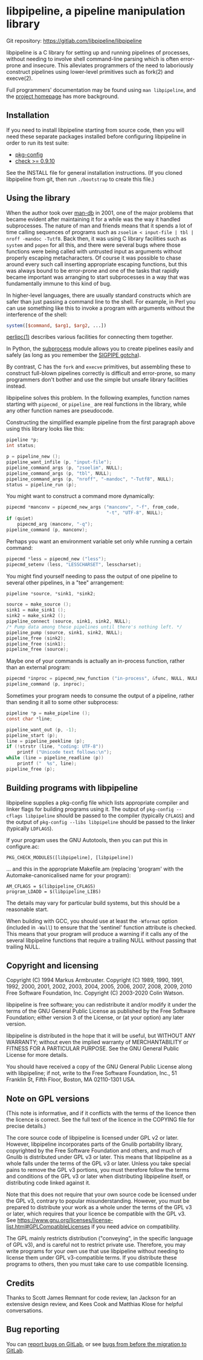 # libpipeline, a pipeline manipulation library

Git repository: https://gitlab.com/libpipeline/libpipeline

libpipeline is a C library for setting up and running pipelines of
processes, without needing to involve shell command-line parsing which is
often error-prone and insecure.  This alleviates programmers of the need to
laboriously construct pipelines using lower-level primitives such as fork(2)
and execve(2).

Full programmers' documentation may be found using `man libpipeline`, and
the [project homepage](https://libpipeline.gitlab.io/libpipeline/) has more
background.

## Installation

If you need to install libpipeline starting from source code, then you will
need these separate packages installed before configuring libpipeline in
order to run its test suite:

 * [pkg-config](https://www.freedesktop.org/wiki/Software/pkg-config)
 * [check >= 0.9.10](https://libcheck.github.io/check/)

See the INSTALL file for general installation instructions.  (If you cloned
libpipeline from git, then run `./bootstrap` to create this file.)

## Using the library

When the author took over [man-db](https://man-db.gitlab.io/man-db/) in
2001, one of the major problems that became evident after maintaining it for
a while was the way it handled subprocesses.  The nature of man and friends
means that it spends a lot of time calling sequences of programs such as
`zsoelim < input-file | tbl | nroff -mandoc -Tutf8`.  Back then, it was
using C library facilities such as `system` and `popen` for all this, and
there were several bugs where those functions were being called with
untrusted input as arguments without properly escaping metacharacters.  Of
course it was possible to chase around every such call inserting appropriate
escaping functions, but this was always bound to be error-prone and one of
the tasks that rapidly became important was arranging to start subprocesses
in a way that was fundamentally immune to this kind of bug.

In higher-level languages, there are usually standard constructs which are
safer than just passing a command line to the shell.  For example, in Perl
you can use something like this to invoke a program with arguments without
the interference of the shell:

```perl
system([$command, $arg1, $arg2, ...])
```

[perlipc(1)](https://perldoc.perl.org/perlipc) describes various facilities
for connecting them together.

In Python, the
[subprocess](https://docs.python.org/3/library/subprocess.html) module
allows you to create pipelines easily and safely (as long as you remember
the [SIGPIPE
gotcha](https://www.chiark.greenend.org.uk/~cjwatson/blog/python-sigpipe.html)).

By contrast, C has the `fork` and `execve` primitives, but assembling these
to construct full-blown pipelines correctly is difficult and error-prone, so
many programmers don't bother and use the simple but unsafe library
facilities instead.

libpipeline solves this problem.  In the following examples, function names
starting with `pipecmd_` or `pipeline_` are real functions in the library,
while any other function names are pseudocode.

Constructing the simplified example pipeline from the first paragraph above
using this library looks like this:

```c
pipeline *p;
int status;

p = pipeline_new ();
pipeline_want_infile (p, "input-file");
pipeline_command_args (p, "zsoelim", NULL);
pipeline_command_args (p, "tbl", NULL);
pipeline_command_args (p, "nroff", "-mandoc", "-Tutf8", NULL);
status = pipeline_run (p);
```

You might want to construct a command more dynamically:

```c
pipecmd *manconv = pipecmd_new_args ("manconv", "-f", from_code,
                                     "-t", "UTF-8", NULL);
if (quiet)
	pipecmd_arg (manconv, "-q");
pipeline_command (p, manconv);
```

Perhaps you want an environment variable set only while running a certain
command:

```c
pipecmd *less = pipecmd_new ("less");
pipecmd_setenv (less, "LESSCHARSET", lesscharset);
```

You might find yourself needing to pass the output of one pipeline to
several other pipelines, in a "tee" arrangement:

```c
pipeline *source, *sink1, *sink2;

source = make_source ();
sink1 = make_sink1 ();
sink2 = make_sink2 ();
pipeline_connect (source, sink1, sink2, NULL);
/* Pump data among these pipelines until there's nothing left. */
pipeline_pump (source, sink1, sink2, NULL);
pipeline_free (sink2);
pipeline_free (sink1);
pipeline_free (source);
```

Maybe one of your commands is actually an in-process function, rather than
an external program:

```c
pipecmd *inproc = pipecmd_new_function ("in-process", &func, NULL, NULL);
pipeline_command (p, inproc);
```

Sometimes your program needs to consume the output of a pipeline, rather
than sending it all to some other subprocess:

```c
pipeline *p = make_pipeline ();
const char *line;

pipeline_want_out (p, -1);
pipeline_start (p);
line = pipeline_peekline (p);
if (!strstr (line, "coding: UTF-8"))
	printf ("Unicode text follows:\n");
while (line = pipeline_readline (p))
	printf ("  %s", line);
pipeline_free (p);
```

## Building programs with libpipeline

libpipeline supplies a pkg-config file which lists appropriate compiler and
linker flags for building programs using it.  The output of `pkg-config
--cflags libpipeline` should be passed to the compiler (typically `CFLAGS`)
and the output of `pkg-config --libs libpipeline` should be passed to the
linker (typically `LDFLAGS`).

If your program uses the GNU Autotools, then you can put this in
configure.ac:

```
PKG_CHECK_MODULES([libpipeline], [libpipeline])
```

... and this in the appropriate Makefile.am (replacing 'program' with the
Automake-canonicalised name for your program):

```make
AM_CFLAGS = $(libpipeline_CFLAGS)
program_LDADD = $(libpipeline_LIBS)
```

The details may vary for particular build systems, but this should be a
reasonable start.

When building with GCC, you should use at least the `-Wformat` option
(included in `-Wall`) to ensure that the 'sentinel' function attribute is
checked.  This means that your program will produce a warning if it calls
any of the several libpipeline functions that require a trailing NULL
without passing that trailing NULL.

## Copyright and licensing

Copyright (C) 1994 Markus Armbruster.
Copyright (C) 1989, 1990, 1991, 1992, 2000, 2001, 2002, 2003, 2004, 2005,
              2006, 2007, 2008, 2009, 2010
              Free Software Foundation, Inc.
Copyright (C) 2003-2020 Colin Watson.

libpipeline is free software; you can redistribute it and/or modify
it under the terms of the GNU General Public License as published by
the Free Software Foundation; either version 3 of the License, or (at
your option) any later version.

libpipeline is distributed in the hope that it will be useful, but
WITHOUT ANY WARRANTY; without even the implied warranty of
MERCHANTABILITY or FITNESS FOR A PARTICULAR PURPOSE.  See the GNU
General Public License for more details.

You should have received a copy of the GNU General Public License
along with libpipeline; if not, write to the Free Software
Foundation, Inc., 51 Franklin St, Fifth Floor, Boston, MA  02110-1301
USA.

## Note on GPL versions

(This note is informative, and if it conflicts with the terms of the licence
then the licence is correct.  See the full text of the licence in the
COPYING file for precise details.)

The core source code of libpipeline is licensed under GPL v2 or later.
However, libpipeline incorporates parts of the Gnulib portability library,
copyrighted by the Free Software Foundation and others, and much of Gnulib
is distributed under GPL v3 or later.  This means that libpipeline as a
whole falls under the terms of the GPL v3 or later.  Unless you take special
pains to remove the GPL v3 portions, you must therefore follow the terms and
conditions of the GPL v3 or later when distributing libpipeline itself, or
distributing code linked against it.

Note that this does not require that your own source code be licensed under
the GPL v3, contrary to popular misunderstanding.  However, you must be
prepared to distribute your work as a whole under the terms of the GPL v3 or
later, which requires that your licence be compatible with the GPL v3.  See
https://www.gnu.org/licenses/license-list.html#GPLCompatibleLicenses if you
need advice on compatibility.

The GPL mainly restricts distribution ("conveying", in the specific language
of GPL v3), and is careful not to restrict private use.  Therefore, you may
write programs for your own use that use libpipeline without needing to
license them under GPL v3-compatible terms.  If you distribute these
programs to others, then you must take care to use compatible licensing.

## Credits

Thanks to Scott James Remnant for code review, Ian Jackson for an extensive
design review, and Kees Cook and Matthias Klose for helpful conversations.

## Bug reporting

You can [report bugs on
GitLab](https://gitlab.com/libpipeline/libpipeline/-/issues), or see [bugs
from before the migration to
GitLab](https://savannah.nongnu.org/bugs/?group=libpipeline).
